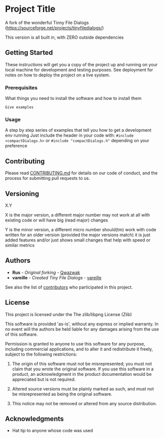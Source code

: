 # Project Title

A fork of the wonderful Tinny File Dialogs (https://sourceforge.net/projects/tinyfiledialogs/)

This version is all built in, with ZERO outside dependencies 

## Getting Started

These instructions will get you a copy of the project up and running on your local machine for development and testing purposes. See deployment for notes on how to deploy the project on a live system.

### Prerequisites

What things you need to install the software and how to install them

```
Give examples
```

### Usage

A step by step series of examples that tell you how to get a development env running
Just include the header in your code with: `#include <compactDialogs.h>` or `#include "compactDialogs.h"` depending on your preference

## Contributing

Please read [CONTRIBUTING.md](https://gist.github.com/PurpleBooth/b24679402957c63ec426) for details on our code of conduct, and the process for submitting pull requests to us.

## Versioning

X.Y

X is the major version, a different major number may not work at all with existing code or will have big (read major) changes

Y is the minor version, a different micro number should(tm) work with code written for an older version (provided the major versions match) it is just added features and/or just shows small changes that help with speed or similar metrics

## Authors

* **Rus** - *Original forking* - [Qwazwak](https://github.com/qwazwak)
* **vareille** - *Created Tiny File Dialogs* - [vareille](https://sourceforge.net/u/vareille/profile/)

See also the list of [contributors](https://github.com/your/project/contributors) who participated in this project.

## License

This project is licensed under the The zlib/libpng License (Zlib)

This software is provided 'as-is', without any express or implied warranty. In no event will the authors be held liable for any damages arising from the use of this software.

Permission is granted to anyone to use this software for any purpose, including commercial applications, and to alter it and redistribute it freely, subject to the following restrictions:

1. The origin of this software must not be misrepresented; you must not claim that you wrote the original software. If you use this software in a product, an acknowledgment in the product documentation would be appreciated but is not required.

2. Altered source versions must be plainly marked as such, and must not be misrepresented as being the original software.

3. This notice may not be removed or altered from any source distribution.

## Acknowledgments

* Hat tip to anyone whose code was used
